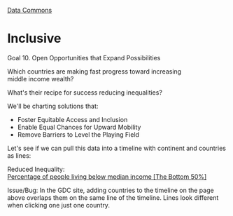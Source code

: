[Data Commons](../)

# Inclusive

Goal 10. Open Opportunities that Expand Possibilities

Which countries are making fast progress
toward increasing middle&nbsp;income&nbsp;wealth?

What's their recipe for success reducing inequalities?

We'll be charting solutions that:

- Foster Equitable Access and Inclusion
- Enable Equal Chances for Upward Mobility
- Remove Barriers to Level the Playing Field

Let's see if we can pull this data into a timeline with continent and countries as lines:

Reduced Inequality:  
[Percentage of people living below median income [The Bottom 50%]](https://datacommons.org/tools/statvar#s=dc%2Fs%2FUnitedNationsUn&d=dc%2Fd%2FUnitedNationsUn_SdgIndicatorsDatabase&sv=sdg%2FSI_POV_50MI.INCOME_WEALTH_QUANTILE--B50)

Issue/Bug: In the GDC site, adding countries to the timeline on the page above overlaps them on the same line of the timeline. Lines look different when clicking one just one country.
